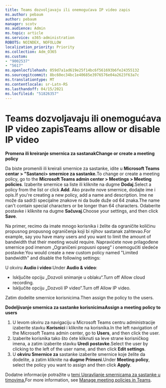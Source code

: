 ```yaml
---
title: Teams dozvoljavaju ili onemogućava IP video zapis
ms.author: pebaum
author: pebaum
manager: scotv
ms.audience: Admin
ms.topic: article
ms.service: o365-administration
ROBOTS: NOINDEX, NOFOLLOW
localization_priority: Priority
ms.collection: Adm_O365
ms.custom:
- "9002537"
- "5617"
ms.openlocfilehash: 059d7a1ad619e25f14bc6f561693b6fe24355132
ms.sourcegitcommit: 8bc60ec34bc1e40685e3976576e04a2623f63a7c
ms.translationtype: MT
ms.contentlocale: sr-Latn-RS
ms.lasthandoff: 04/15/2021
ms.locfileid: "51826357"
---
```

# <a name="teams-allow-or-disable-ip-video"></a><span data-ttu-id="d7602-102">Teams dozvoljavaju ili onemogućava IP video zapis</span><span class="sxs-lookup"><span data-stu-id="d7602-102">Teams allow or disable IP video</span></span>

<span data-ttu-id="d7602-103">**Promena ili kreiranje smernica za sastanak**</span><span class="sxs-lookup"><span data-stu-id="d7602-103">**Change or create a meeting policy**</span></span>

<span data-ttu-id="d7602-104">Da biste promenili ili kreirali smernice za sastanke, idite u **Microsoft Teams centar > "Sastanci> smernice za sastanke.**</span><span class="sxs-lookup"><span data-stu-id="d7602-104">To change or create a meeting policy, go to the **Microsoft Teams admin center > Meetings > Meeting policies**.</span></span> <span data-ttu-id="d7602-105">Izaberite smernice sa liste ili kliknite na dugme **Dodaj**.</span><span class="sxs-lookup"><span data-stu-id="d7602-105">Select a policy from the list or click **Add**.</span></span> <span data-ttu-id="d7602-106">Ako pravite nove smernice, dodajte ime i opis.</span><span class="sxs-lookup"><span data-stu-id="d7602-106">If you're creating a new policy, add a name and description.</span></span> <span data-ttu-id="d7602-107">Ime ne može da sadrži specijalne znakove ni da bude duže od 64 znaka.</span><span class="sxs-lookup"><span data-stu-id="d7602-107">The name can't contain special characters or be longer than 64 characters.</span></span> <span data-ttu-id="d7602-108">Odaberite postavke i kliknite na dugme **Sačuvaj**.</span><span class="sxs-lookup"><span data-stu-id="d7602-108">Choose your settings, and then click **Save**.</span></span>

<span data-ttu-id="d7602-109">Na primer, recimo da imate mnogo korisnika i želite da ograničite količinu propusnog propusnog ograničenja koji bi njihov sastanak zahtevao.</span><span class="sxs-lookup"><span data-stu-id="d7602-109">For example, say you have many users and you want to limit the amount of bandwidth that their meeting would require.</span></span> <span data-ttu-id="d7602-110">Napravićete nove prilagođene smernice pod imenom „Ograničeni propusni opseg“ i onemogućiti sledeće postavke:</span><span class="sxs-lookup"><span data-stu-id="d7602-110">You would create a new custom policy named "Limited bandwidth" and disable the following settings:</span></span>

<span data-ttu-id="d7602-111">U okviru **Audio i video**:</span><span class="sxs-lookup"><span data-stu-id="d7602-111">Under **Audio & video**:</span></span>

- <span data-ttu-id="d7602-112">Isključite opciju „Dozvoli snimanje u oblaku“.</span><span class="sxs-lookup"><span data-stu-id="d7602-112">Turn off Allow cloud recording.</span></span>
- <span data-ttu-id="d7602-113">Isključite opciju „Dozvoli IP video“.</span><span class="sxs-lookup"><span data-stu-id="d7602-113">Turn off Allow IP video.</span></span>

<span data-ttu-id="d7602-114">Zatim dodelite smernice korisnicima.</span><span class="sxs-lookup"><span data-stu-id="d7602-114">Then assign the policy to the users.</span></span>

<span data-ttu-id="d7602-115">**Dodeljivanje smernica za sastanke korisnicima**</span><span class="sxs-lookup"><span data-stu-id="d7602-115">**Assign a meeting policy to users**</span></span>

1. <span data-ttu-id="d7602-116">U levom okviru za navigaciju u Microsoft Teams centru administracije izaberite stavku **Korisnici** i kliknite na korisnika.</span><span class="sxs-lookup"><span data-stu-id="d7602-116">In the left navigation of the Microsoft Teams admin center, go to **Users**, and then click the user.</span></span>
2. <span data-ttu-id="d7602-117">Izaberite korisnika tako što ćete kliknuti sa leve strane korisničkog imena, a zatim izaberite stavku **Uredi postavke**.</span><span class="sxs-lookup"><span data-stu-id="d7602-117">Select the user by clicking to the left of the user name, and then click **Edit settings**.</span></span>
3. <span data-ttu-id="d7602-118">U **okviru Smernice za** sastanke izaberite smernice koje želite da dodelite, a zatim kliknite na **dugme Primeni**.</span><span class="sxs-lookup"><span data-stu-id="d7602-118">Under **Meeting policy**, select the policy you want to assign and then click **Apply**.</span></span>

<span data-ttu-id="d7602-119">Dodatne informacije potražite u [temi Upravljanje smernicama za sastanke u timovima.](https://docs.microsoft.com/microsoftteams/meeting-policies-in-teams)</span><span class="sxs-lookup"><span data-stu-id="d7602-119">For more information, see [Manage meeting policies in Teams](https://docs.microsoft.com/microsoftteams/meeting-policies-in-teams).</span></span>
